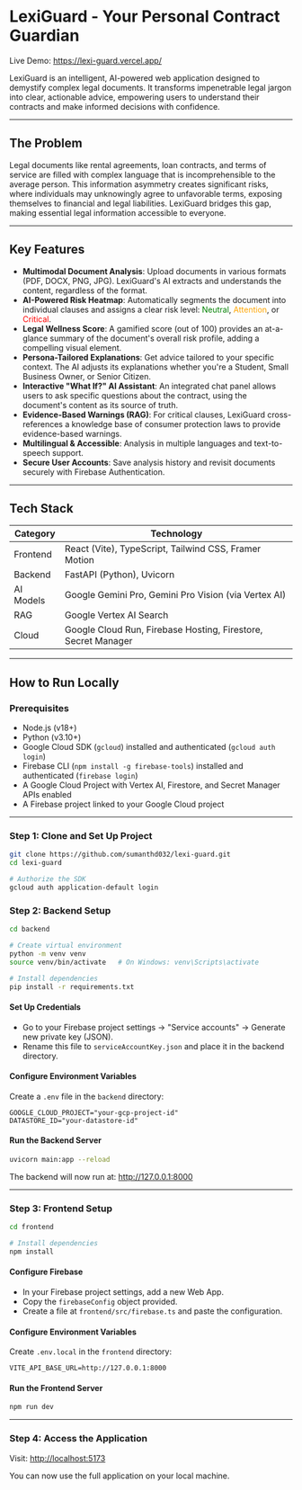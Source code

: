 # LexiGuard - Your Personal Contract Guardian 

Live Demo: https://lexi-guard.vercel.app/

LexiGuard is an intelligent, AI-powered web application designed to demystify complex legal documents. It transforms impenetrable legal jargon into clear, actionable advice, empowering users to understand their contracts and make informed decisions with confidence.

---

## The Problem
Legal documents like rental agreements, loan contracts, and terms of service are filled with complex language that is incomprehensible to the average person. This information asymmetry creates significant risks, where individuals may unknowingly agree to unfavorable terms, exposing themselves to financial and legal liabilities. LexiGuard bridges this gap, making essential legal information accessible to everyone.

---

## Key Features
- **Multimodal Document Analysis**: Upload documents in various formats (PDF, DOCX, PNG, JPG). LexiGuard's AI extracts and understands the content, regardless of the format.
- **AI-Powered Risk Heatmap**: Automatically segments the document into individual clauses and assigns a clear risk level: <font color="green">Neutral</font>, <font color="orange">Attention</font>, or <font color="red">Critical</font>.
- **Legal Wellness Score**: A gamified score (out of 100) provides an at-a-glance summary of the document's overall risk profile, adding a compelling visual element.
- **Persona-Tailored Explanations**: Get advice tailored to your specific context. The AI adjusts its explanations whether you're a Student, Small Business Owner, or Senior Citizen.
- **Interactive "What If?" AI Assistant**: An integrated chat panel allows users to ask specific questions about the contract, using the document's content as its source of truth.
- **Evidence-Based Warnings (RAG)**: For critical clauses, LexiGuard cross-references a knowledge base of consumer protection laws to provide evidence-based warnings.
- **Multilingual & Accessible**: Analysis in multiple languages and text-to-speech support.
- **Secure User Accounts**: Save analysis history and revisit documents securely with Firebase Authentication.

---

## Tech Stack
| Category   | Technology |
|------------|------------|
| Frontend   | React (Vite), TypeScript, Tailwind CSS, Framer Motion |
| Backend    | FastAPI (Python), Uvicorn |
| AI Models  | Google Gemini Pro, Gemini Pro Vision (via Vertex AI) |
| RAG        | Google Vertex AI Search |
| Cloud      | Google Cloud Run, Firebase Hosting, Firestore, Secret Manager |

---

## How to Run Locally

### Prerequisites
- Node.js (v18+)
- Python (v3.10+)
- Google Cloud SDK (`gcloud`) installed and authenticated (`gcloud auth login`)
- Firebase CLI (`npm install -g firebase-tools`) installed and authenticated (`firebase login`)
- A Google Cloud Project with Vertex AI, Firestore, and Secret Manager APIs enabled
- A Firebase project linked to your Google Cloud project

---

### Step 1: Clone and Set Up Project
```bash
git clone https://github.com/sumanthd032/lexi-guard.git
cd lexi-guard

# Authorize the SDK
gcloud auth application-default login
```

### Step 2: Backend Setup
```bash
cd backend

# Create virtual environment
python -m venv venv
source venv/bin/activate   # On Windows: venv\Scripts\activate

# Install dependencies
pip install -r requirements.txt
```

#### Set Up Credentials
- Go to your Firebase project settings → "Service accounts" → Generate new private key (JSON).  
- Rename this file to `serviceAccountKey.json` and place it in the backend directory.

#### Configure Environment Variables
Create a `.env` file in the `backend` directory:
```
GOOGLE_CLOUD_PROJECT="your-gcp-project-id"
DATASTORE_ID="your-datastore-id"
```

#### Run the Backend Server
```bash
uvicorn main:app --reload
```
The backend will now run at: http://127.0.0.1:8000

---

### Step 3: Frontend Setup
```bash
cd frontend

# Install dependencies
npm install
```

#### Configure Firebase
- In your Firebase project settings, add a new Web App.  
- Copy the `firebaseConfig` object provided.  
- Create a file at `frontend/src/firebase.ts` and paste the configuration.

#### Configure Environment Variables
Create `.env.local` in the `frontend` directory:
```
VITE_API_BASE_URL=http://127.0.0.1:8000
```

#### Run the Frontend Server
```bash
npm run dev
```

---

### Step 4: Access the Application
Visit: [http://localhost:5173](http://localhost:5173)

You can now use the full application on your local machine.

